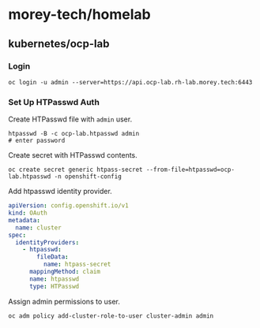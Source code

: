 # morey-tech/homelab
## kubernetes/ocp-lab
### Login
```
oc login -u admin --server=https://api.ocp-lab.rh-lab.morey.tech:6443
```

### Set Up HTPasswd Auth
Create HTPasswd file with `admin` user.
```
htpasswd -B -c ocp-lab.htpasswd admin
# enter password
```

Create secret with HTPasswd contents.
```
oc create secret generic htpass-secret --from-file=htpasswd=ocp-lab.htpasswd -n openshift-config
```

Add htpasswd identity provider.
```yaml
apiVersion: config.openshift.io/v1
kind: OAuth
metadata:
  name: cluster
spec:
  identityProviders:
    - htpasswd:
        fileData:
          name: htpass-secret
      mappingMethod: claim
      name: htpasswd
      type: HTPasswd
```

Assign admin permissions to user.
```
oc adm policy add-cluster-role-to-user cluster-admin admin
```